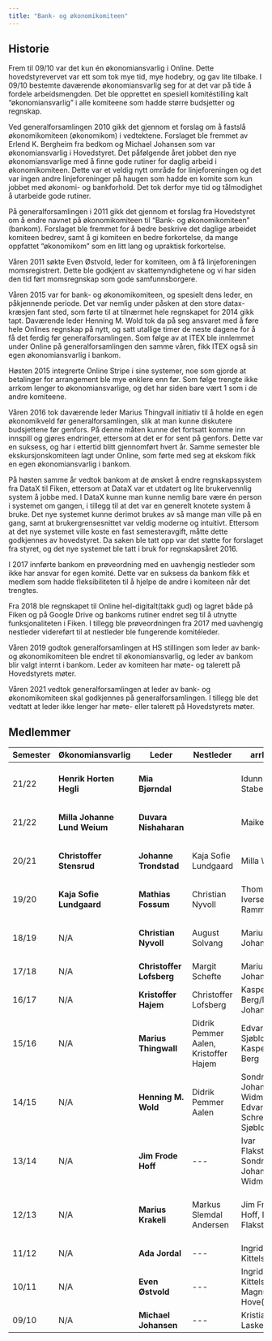 ```yaml
---
title: "Bank- og økonomikomiteen"
---
```


Historie
--------

Frem til 09/10 var det kun én økonomiansvarlig i Online. Dette
hovedstyrevervet var ett som tok mye tid, mye hodebry, og gav lite
tilbake. I 09/10 bestemte daværende økonomiansvarlig seg for at det var
på tide å fordele arbeidsmengden. Det ble opprettet en spesiell
komitéstilling kalt “økonomiansvarlig” i alle komiteene som hadde større
budsjetter og regnskap.

Ved generalforsamlingen 2010 gikk det gjennom et forslag om å fastslå
økonomikomiteen (økonomikom) i vedtektene. Forslaget ble fremmet av
Erlend K. Bergheim fra bedkom og Michael Johansen som var
økonomiansvarlig i Hovedstyret. Det påfølgende året jobbet den nye
økonomiansvarlige med å finne gode rutiner for daglig arbeid i
økonomikomiteen. Dette var et veldig nytt område for linjeforeningen og
det var ingen andre linjeforeninger på haugen som hadde en komite som
kun jobbet med økonomi- og bankforhold. Det tok derfor mye tid og
tålmodighet å utarbeide gode rutiner.

På generalforsamlingen i 2011 gikk det gjennom et forslag fra
Hovedstyret om å endre navnet på økonomikomiteen til “Bank- og
økonomikomiteen” (bankom). Forslaget ble fremmet for å bedre beskrive
det daglige arbeidet komiteen bedrev, samt å gi komiteen en bedre
forkortelse, da mange oppfattet “økonomikom” som en litt lang og
upraktisk forkortelse.

Våren 2011 søkte Even Østvold, leder for komiteen, om å få
linjeforeningen momsregistrert. Dette ble godkjent av skattemyndighetene
og vi har siden den tid ført momsregnskap som gode samfunnsborgere.

Våren 2015 var for bank- og økonomikomiteen, og spesielt dens leder, en påkjennende periode. Det var nemlig under påsken at den store datax-kræsjen fant sted, som førte til at tilnærmet hele regnskapet for 2014 gikk tapt. Daværende leder Henning M. Wold tok da på seg ansvaret med å føre hele Onlines regnskap på nytt, og satt utallige timer de neste dagene for å få det ferdig før generalforsamlingen. Som følge av at ITEX ble innlemmet under Online på generalforsamlingen den samme våren, fikk ITEX også sin egen økonomiansvarlig i bankom.

Høsten 2015 integrerte Online Stripe i sine systemer, noe som gjorde at betalinger for arrangement ble mye enklere enn før. Som følge trengte ikke arrkom lenger to økonomiansvarlige, og det har siden bare vært 1 som i de andre komiteene.

Våren 2016 tok daværende leder Marius Thingvall initiativ til å holde en egen økonomikveld før generalforsamlingen, slik at man kunne diskutere budsjettene før genfors. På denne måten kunne det fortsatt komme inn innspill og gjøres endringer, ettersom at det er for sent på genfors. Dette var en suksess, og har i ettertid blitt gjennomført hvert år. Samme semester ble ekskursjonskomiteen lagt under Online, som førte med seg at ekskom fikk en egen økonomiansvarlig i bankom.

På høsten samme år vedtok bankom at de ønsket å endre regnskapssystem fra DataX til Fiken, ettersom at DataX var et utdatert og lite brukervennlig system å jobbe med. I DataX kunne man kunne nemlig bare være én person i systemet om gangen, i tillegg til at det var en generelt knotete system å bruke. Det nye systemet kunne derimot brukes av så mange man ville på en gang, samt at brukergrensesnittet var veldig moderne og intuitivt. Ettersom at det nye systemet ville koste en fast semesteravgift, måtte dette godkjennes av hovedstyret. Da saken ble tatt opp var det støtte for forslaget fra styret, og det nye systemet ble tatt i bruk for regnskapsåret 2016.

I 2017 innførte bankom en prøveordning med en uavhengig nestleder som ikke har ansvar for egen komité. Dette var en suksess da bankom fikk et medlem som hadde fleksibiliteten til å hjelpe de andre i komiteen når det trengtes.

Fra 2018 ble regnskapet til Online hel-digitalt(takk gud) og lagret både på Fiken og på Google Drive og bankoms rutiner endret seg til å utnytte funksjonaliteten i Fiken. I tillegg ble prøveordningen fra 2017 med uavhengig nestleder videreført til at nestleder ble fungerende komitéleder.

Våren 2019 godtok generalforsamlingen at HS stillingen som leder av bank- og økonomikomiteen ble endret til økonomiansvarlig, og leder av bankom blir valgt internt i bankom. Leder av komiteen har møte- og talerett på Hovedstyrets møter.

Våren 2021 vedtok generalforsamlingen at leder av bank- og økonomikomiteen skal godkjennes på generalforsamlingen. I tillegg ble det vedtatt at leder ikke lenger har møte- eller talerett på Hovedstyrets møter.

## Medlemmer

|Semester|Økonomiansvarlig|Leder|Nestleder|arrkom|bedkom|dotkom|ekskom|fagkom|HS|prokom|ITEX|trikom|velkom|jubkom|seniorkom|appkom|OIL|
|---|---|---|---|---|---|---|---|---|---|---|---|---|---|---|---|---|---|
|21/22|**Henrik Horten Hegli**|**Mia Bjørndal**||Idunn Stabell|Jacob Gullesen Hagen / Klara Wüstenberg|Mats Jun Larsen|Ida Matre|Ruben Kobbeltvedt / Aurora Nergaard|---|Magne Slåtsveen|Farhad Ismayilov|Johanna Wilmers|Johanna Wilmers|Duvara Nishaharan|Christoffer Stensrud|Lea Aas-Jakobsen|Brinje Marie Haugli|
|21/22|**Milla Johanne Lund Weium**|**Duvara Nishaharan**||Maiken Lie|Henrik Hegli|Thomas Hasvold|Farhad Ismayilov|Johan August Østbye|---|Sondre Stokke|Johanne Trondstad|Johanna Wilmers|Mia Bjørndal|Duvara Nishaharan|Christoffer Stensrud|Thomas Hasvold|Mia Bjørndal|
|20/21|**Christoffer Stensrud**|**Johanne Trondstad**|Kaja Sofie Lundgaard|Milla Weium|Henrik Hegli|Børge Dreyer/Thomas Hasvold|Jonathan Brooks|Johan August Østbye|---|Carl Smestad/Sondre Stokke|Johanne Trondstad|Jørgen Nummedal|Duvara Nishaharan|---|Sigurd Oxaas Wie/Kaja Sofie Lundgaard|
|19/20|**Kaja Sofie Lundgaard**|**Mathias Fossum**|Christian Nyvoll|Thomas Iversen Ramm|Luka Grujic|Jonathan Brooks|Sigurd Melsom|Christoffer Stensrud|---|Ole Jacob Brunstad|Mathias Müller|Jon-Inge Heggstad|Johanne Tronstad|---|Sigurd Oxaas Wie|
|18/19|N/A|**Christian Nyvoll**|August Solvang|Marius Johansen|Adrian Hofseth/Luka Grujic|Dora Oline Eriksrud/Jonathan Brooks|Fride Skarseth/ Sigurd Melsom|Kaja Sofie Lundgaard|---|Margit Schefte|Mathias Müller|Ingvild Gravem/ Pål Edward Larsen/ Jon-Inge Heggstad|Siri Granheim|---|Martin Bjerke/Sigurd Oxaas Wie|
|17/18|N/A|**Christoffer Lofsberg**|Margit Schefte|Marius Johansen|Adrian Hofseth|Dora Oline Eriksrud|Fride Skarseth|Christian Nyvoll|---|Simen Bjørkhaug|Mathias Müller|Martin Bjerke|August Solvang|---|Erik Wiker|
|16/17|N/A|**Kristoffer Hajem**|Christoffer Lofsberg|Kasper Berg/Marius Johansen|Henrik Bossart/Adrian Hofseth|Katrine Jordheim/Dora Oline Eriksrud|Margit Gåsø Schefte|Christoffer Lofsberg|---|Trine-Lise Helgesen/Endre Ullberg|Thomas Mathisen/Hege Borge|Christoffer Almankaas/Martin Bjerke|Jakob Westermoen|Thor Håkon Bredesen|Marius Thingwall|
|15/16|N/A|**Marius Thingwall**|Didrik Pemmer Aalen, Kristoffer Hajem|Edvard Sjøblom, Kasper Berg|Silje Sævig, Henrik Bossart|Kristoffer Dalby, Katrine Jordheim|N/A|Håkon Løvdal, Kristiane Westgård|---|Camilla Tran|Espen Hellerud, Thomas Mathisen|Kristoffer Hajem|Espen Meidell, Jakob Westermoen|Thor Håkon Bredesen|Kathrine Steffensen|
|14/15|N/A|**Henning M. Wold**|Didrik Pemmer Aalen|Sondre Johan Widmark, Edvard Schreiner Sjøblom|Kristian Svoren, Silje Sævig|Kristoffer Dalby|N/A|Håkon Ødegård Løvdal|---|Jørn-Egil Jensen|N/A|Johan Slettvold, Kristoffer Hajem|Didrik Pemmer Aalen, Espen Meidell|N/A|N/A|
|13/14|N/A|**Jim Frode Hoff**|---|Ivar Flakstad, Sondre Johan Widmark|Fredrik Tørnvall|Kristoffer Dalby|N/A|Truls Mørk Pettersen|Linn Vikre|Hallvard Jore Christensen|N/A|Johan Slettvold|Henning M. Wold|N/A|N/A|
|12/13|N/A|**Marius Krakeli**|Markus Slemdal Andersen|Jim Frode Hoff, Ivar Flakstad|Markus Slemdal Andersen, Fredrik Tørnvall|Kristoffer Dalby|N/A|Nina Margrethe Smørsgård|---|Rikard Eide, Hallvard Jore Christensen|N/A|Johan Slettevold|Ragnhild Seim|N/A|N/A|
|11/12|N/A|**Ada Jordal**|---|Ingrid Kittelsen|René Räisänen|Håvard Kindem, Helle Grimnes|N/A|Dag Erik Vikan|---|Rikard Eide|N/A|N/A|Magnus G. Hove|N/A|N/A|
|10/11|N/A|**Even Østvold**|---|Ingrid Kittelsen, Magnus G. Hove(?)|Ada Jordal|---|N/A|Kristian Laskemoen|---|John-Erik Johansen|N/A|N/A|---|N/A|N/A|
|09/10|N/A|**Michael Johansen**|---|Kristian Laskemoen|Ada Jordal|---|N/A|Even Østvold|---|N/A|N/A|N/A|---|N/A|N/A|